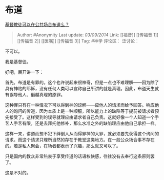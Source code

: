 # 布道
[基督教徒可以在公共场合布道么？](https://www.zhihu.com/question/23633659/answer/30066711)

> Author: #Anonymity
> Last update: *03/09/2014*
> Link: [[福音]] [[传福音 1]] [[传福音 2]] [[医嘱]] [[传福音 3]]
> Tag: #神学
> 评论区：
> 泛讨论：

不可以。

我是基督徒。

好吧，展开讲一下：

首先，布道是有罪的。这个也许说起来很神奇，但是一点也不难理解——因为除了具有神格的耶稣，没有任何人类可以宣称自己所讲的就是真理。因此，布道天生就有误导他人、僭越真理的原罪。

这种罪只有在一种情况下可以得到神的谅解——应他人的请求而给予回答。响应他人的询问的传道，因为本质上是一种顺服，所以能力上的缺陷等于提前被请求者预先接受了。这样受到的误导就理应由请求者自己负责。这就好像一个人知道一个手艺人手艺有限，还是去拜托他修补，那么水准之外的缺陷理应由他自己承担一样。

这样一来，讲道而想不犯下绊倒人从而得罪神的大罪，就必须要先获得这个询问的请求。而这个请求只理所当然的存在于教堂这类地方。在一般公众场合事不存在的。若是私人聚会，在场者都表示了兴趣，那么就又可以了。

只是国内的教众非常热衷于享受传道的话语权快感，往往没有去奉行这条原则罢了。

这是不对的。
